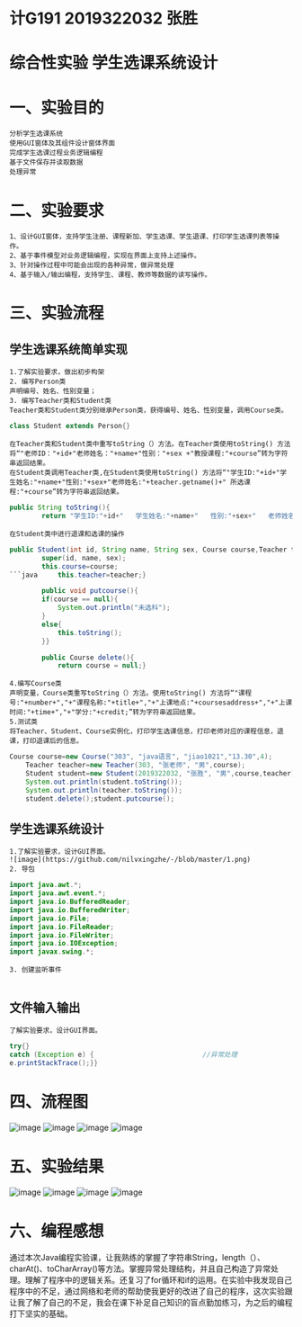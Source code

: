 # 计G191 2019322032 张胜
# 综合性实验  学生选课系统设计 
# 一、实验目的
    分析学生选课系统
    使用GUI窗体及其组件设计窗体界面
    完成学生选课过程业务逻辑编程
    基于文件保存并读取数据
    处理异常
# 二、实验要求
    1、设计GUI窗体，支持学生注册、课程新加、学生选课、学生退课、打印学生选课列表等操作。
    2、基于事件模型对业务逻辑编程，实现在界面上支持上述操作。
    3、针对操作过程中可能会出现的各种异常，做异常处理
    4、基于输入/输出编程，支持学生、课程、教师等数据的读写操作。
# 三、实验流程
## 学生选课系统简单实现
    1.了解实验要求，做出初步构架
    2. 编写Person类
    声明编号、姓名、性别变量；
    3. 编写Teacher类和Student类
    Teacher类和Student类分别继承Person类，获得编号、姓名、性别变量，调用Course类。
```java
class Student extends Person{}
```
    在Teacher类和Student类中重写toString（）方法。在Teacher类使用toString() 方法将“"老师ID："+id+"老师姓名："+name+"性别："+sex +"教授课程:"+course”转为字符串返回结果。
    在Student类调用Teacher类,在Student类使用toString() 方法将“"学生ID:"+id+"学生姓名:"+name+"性别:"+sex+"老师姓名:"+teacher.getname()+" 所选课程:"+course”转为字符串返回结果。
```java
public String toString(){
		return "学生ID:"+id+"   学生姓名:"+name+"   性别:"+sex+"   老师姓名:"+teacher.getname()+"   所选课程:"+course;}
```
    在Student类中进行退课和选课的操作
```java
public Student(int id, String name, String sex, Course course,Teacher teacher) {
		super(id, name, sex);
		this.course=course;
```java		this.teacher=teacher;}

		public void putcourse(){
		if(course == null){
			System.out.println("未选科");
		}
		else{
			this.toString();
		}}

		public Course delete(){
			return course = null;}
```
    4.编写Course类
    声明变量，Course类重写toString（）方法。使用toString() 方法将“"课程号:"+number+","+"课程名称:"+title+","+"上课地点:"+coursesaddress+","+"上课时间:"+time+","+"学分:"+credit;”转为字符串返回结果。
    5.测试类
    将Teacher、Student、Course实例化，打印学生选课信息，打印老师对应的课程信息，退课，打印退课后的信息。
```java
Course course=new Course("303", "java语言", "jiao1021","13.30",4);
	Teacher teacher=new Teacher(303, "张老师", "男",course);
	Student student=new Student(2019322032, "张胜", "男",course,teacher);
	System.out.println(student.toString());	 
	System.out.println(teacher.toString());	
	student.delete();student.putcourse();
```
## 学生选课系统设计
    1.了解实验要求，设计GUI界面。
    ![image](https://github.com/nilvxingzhe/-/blob/master/1.png)
    2. 导包
```java
import java.awt.*;
import java.awt.event.*;
import java.io.BufferedReader;
import java.io.BufferedWriter;
import java.io.File;
import java.io.FileReader;
import java.io.FileWriter;
import java.io.IOException;
import javax.swing.*;
```
    3. 创建监听事件
```java
```
## 文件输入输出
    了解实验要求，设计GUI界面。
```java
try{}
catch (Exception e) {							//异常处理 
e.printStackTrace();}}
```
# 四、流程图
![image](https://github.com/nilvxingzhe/-/blob/master/流程图%20(1).jpg)
![image](https://github.com/nilvxingzhe/-/blob/master/流程图%20(2).jpg)
![image](https://github.com/nilvxingzhe/-/blob/master/流程图%20(3).jpg)
![image](https://github.com/nilvxingzhe/-/blob/master/流程图%20(4).jpg)
# 五、实验结果
![image](https://github.com/nilvxingzhe/-/blob/master/运行%20(1).png)
![image](https://github.com/nilvxingzhe/-/blob/master/运行%20(2).png)
![image](https://github.com/nilvxingzhe/-/blob/master/运行%20(3).png)
![image](https://github.com/nilvxingzhe/-/blob/master/运行%20(4).png)
# 六、编程感想
通过本次Java编程实验课，让我熟练的掌握了字符串String，length（）、charAt()、toCharArray()等方法。掌握异常处理结构，并且自己构造了异常处理。理解了程序中的逻辑关系。还复习了for循环和if的运用。在实验中我发现自己程序中的不足，通过网络和老师的帮助使我更好的改进了自己的程序，这次实验跟让我了解了自己的不足，我会在课下补足自己知识的盲点勤加练习，为之后的编程打下坚实的基础。
